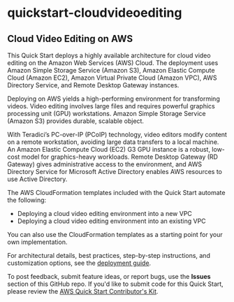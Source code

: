 # quickstart-cloudvideoediting
## Cloud Video Editing on AWS

This Quick Start deploys a highly available architecture for cloud video editing on the Amazon Web Services (AWS) Cloud. The deployment uses Amazon Simple Storage Service (Amazon S3), Amazon Elastic Compute Cloud (Amazon EC2), Amazon Virtual Private Cloud (Amazon VPC), AWS Directory Service, and Remote Desktop Gateway instances.

Deploying on AWS yields a high-performing environment for transforming videos. Video editing involves large files and requires powerful graphics processing unit (GPU) workstations. Amazon Simple Storage Service (Amazon S3) provides durable, scalable object. 

With Teradici’s PC-over-IP (PCoIP) technology, video editors modify content on a remote workstation, avoiding large data transfers to a local machine. An Amazon Elastic Compute Cloud (EC2) G3 GPU instance is a robust, low-cost model for graphics-heavy workloads. Remote Desktop Gateway (RD Gateway) gives administrative access to the environment, and AWS Directory Service for Microsoft Active Directory enables AWS resources to use Active Directory.

The AWS CloudFormation templates included with the Quick Start automate the following:

- Deploying a cloud video editing environment into a new VPC
-	Deploying a cloud video editing environment into an existing VPC

You can also use the CloudFormation templates as a starting point for your own implementation.

For architectural details, best practices, step-by-step instructions, and customization options, see the 
[deployment guide](https://s3.amazonaws.com/quickstart-reference/cloudvideoediting/latest/doc/cloud-video-editing-on-the-aws-cloud.pdf).

To post feedback, submit feature ideas, or report bugs, use the **Issues** section of this GitHub repo.
If you'd like to submit code for this Quick Start, please review the [AWS Quick Start Contributor's Kit](https://aws-quickstart.github.io/). 
